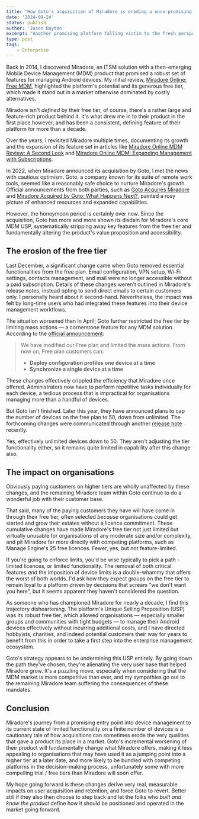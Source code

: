 ```yaml
---
title: "How Goto's acquisition of Miradore is eroding a once-promising MDM solution"
date: '2024-09-24'
status: publish
author: 'Jason Bayton'
excerpt: "Another promising platform falling victim to the fresh perspectives of their acquirers."
type: post
tags:
    - Enterprise
---
```

Back in 2014, I discovered Miradore, an ITSM solution with a then-emerging Mobile Device Management (MDM) product that promised a robust set of features for managing Android devices. My initial review, [Miradore Online: Free MDM](/blog/2014/07/miradore-online-free-mdm/), highlighted the platform's potential and its generous free tier, which made it stand out in a market otherwise dominated by costly alternatives. 

Miradore isn't _defined_ by their free tier, of course, there's a rather large and feature-rich product behind it. It's what drew me in to their product in the first place however, and has been a consistent, defining feature of their platform for more than a decade.

Over the years, I revisited Miradore multiple times, documenting its growth and the expansion of its feature set in articles like [Miradore Online MDM Review: A Second Look](/blog/2015/03/miradore-online-mdm-review-a-second-look/) and [Miradore Online MDM: Expanding Management with Subscriptions](/blog/2016/02/miradore-online-mdm-expanding-management-with-subscriptions/).

In 2022, when Miradore announced its acquisition by Goto, I met the news with cautious optimism. Goto, a company known for its suite of remote work tools, seemed like a reasonably safe choice to nurture Miradore's growth. Official announcements from both parties, such as [Goto Acquires Miradore](https://www.goto.com/blog/goto-acquires-miradore) and [Miradore Acquired by Goto: What Happens Next?](https://www.miradore.com/blog/miradore-acquired-by-goto-what-happens-next/), painted a rosy picture of enhanced resources and expanded capabilities.

However, the honeymoon period is certainly over now. Since the acquisition, Goto has more and more shown its disdain for Miradore's core MDM USP, systematically stripping away key features from the free tier and fundamentally altering the product's value proposition and accessibility.

## The erosion of the free tier

Last December, a significant change came when Goto removed essential functionalities from the free plan. Email configuration, VPN setup, Wi-Fi settings, contacts management, and mail were no longer accessible without a paid subscription. Details of these changes weren't outlined in Miradore's release notes, instead opting to send direct emails to certain customers only. I personally heard about it second-hand. Nevertheless, the impact was felt by long-time users who had integrated these features into their device management workflows.

The situation worsened then in April; Goto further restricted the free tier by limiting mass actions — a cornerstone feature for any MDM solution. According to the [official announcement](https://www.miradore.com/knowledge/releases/premium-plus-trial-and-changes-to-the-free-plan/):

> We have modified our Free plan and limited the mass actions. From now on, Free plan customers can:
> 
> - **Deploy configuration profiles one device at a time**
> - **Synchronize a single device at a time**

These changes effectively crippled the efficiency that Miradore once offered. Administrators now have to perform repetitive tasks individually for each device, a tedious process that is impractical for organisations managing more than a handful of devices.

But Goto isn't finished. Later this year, they have announced plans to cap the number of devices on the free plan to 50, down from unlimited. The forthcoming changes were communicated through another [release note](https://www.miradore.com/knowledge/releases/changes-to-miradores-free-plan-device-limit/) recently.

Yes, effectively unlimited devices down to 50. They aren't adjusting the tier functionality either, so it remains quite limited in capability after this change also.

## The impact on organisations

Obviously paying customers on higher tiers are wholly unaffected by these changes, and the remaining Miradore team within Goto continue to do a wonderful job with their customer base.

That said, many of the paying customers they have will have come in through their free tier, often selected _because_ organisations could get started and grow their estates without a licence commitment. These cumulative changes have made Miradore's free tier not just limited but virtually unusable for organisations of any moderate size and/or complexity, and pit Miradore far more directly with competing platforms, such as Manage Engine's 25 free licences. Fewer, yes, but not feature-limited.

If you're going to enforce limits, you'd be wise typically to pick a path - limited licences, or limited functionality. The removal of both critical features *and* the imposition of device limits is a double-whammy that offers the worst of both worlds. I'd ask how they expect groups on the free tier to remain loyal to a platform driven by decisions that scream "we don't want you here", but it seems apparent they haven't considered the question. 

As someone who has championed Miradore for nearly a decade, I find this trajectory disheartening. The platform's Unique Selling Proposition (USP) was its robust free tier, which allowed organisations — especially smaller groups and communities with tight budgets — to manage their Android devices effectively without incurring additional costs, and I have directed hobbyists, charities, and indeed potential customers their way for years to benefit from this in order to take a first step into the enterprise management ecosystem.

Goto's strategy appears to be undermining this USP entirely. By going down the path they've chosen, they're alienating the very user base that helped Miradore grow. It's a puzzling move, especially when considering that the MDM market is more competitive than ever, and my sympathies go out to the remaining Miradore team suffering the consequences of these mandates.

## Conclusion

Miradore's journey from a promising entry point into device management to its current state of limited functionality on a finite number of devices is a cautionary tale of how acquisitions can sometimes erode the very qualities that gave a product its place in a market. Goto's incremental worsening of their product will fundamentally change what Miradore offers, making it less appealing to organisations that may have used it as a jumping point into a higher tier at a later date, and more likely to be bundled with competing platforms in the decision-making process, unfortunately some with more compelling trial / free tiers than Miradore will soon offer. 

My hope going forward is these changes derive very real, measurable impacts on user acquisition and retention, and force Goto to revert. Better still if they also then choose to step back and let the folks who *built and know the product* define how it should be positioned and operated in the market going forward.